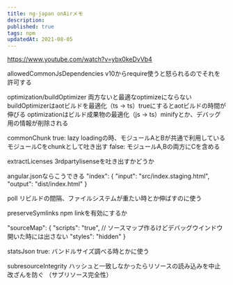 ```yaml
---
title: ng-japan onAirメモ
description: 
published: true
tags: npm
updatedAt: 2021-08-05
---
```


https://www.youtube.com/watch?v=ybx0keDvVb4

allowedCommonJsDependencies
v10からrequire使うと怒られるのでそれを許可する

optimization/buildOptimizer
両方ないと最適なoptimizeにならない
buildOptimizerはaotビルドを最適化（ts -> ts）trueにするとaotビルドの時間が伸びる
optimizationはビルド成果物の最適化（js -> ts）minifyとか、デバッグ用の情報が削除される

commonChunk
true: lazy loadingの時、モジュールAとBが共通で利用しているモジュールCをchunkとして吐き出す
false: モジュールA,Bの両方にCを含める

extractLicenses
3rdpartylisenseを吐き出すかどうか

angular.jsonならこうできる
"index": {
  "input": "src/index.staging.html",
  "output": "dist/index.html"
}

poll
リビルドの間隔、ファイルシステムが重たい時とか伸ばすのに使う

preserveSymlinks
npm linkを有効にするか

"sourceMap": {
  "scripts": "true", // ソースマップ作るけどデバッグウインドウ開いた時には出さない
  "styles": "hidden"
}

statsJson
true: バンドルサイズ調べる時とかに使う

subresourceIntegrity
ハッシュと一致しなかったらリソースの読み込みを中止
改ざんを防ぐ
（サブリソース完全性）
